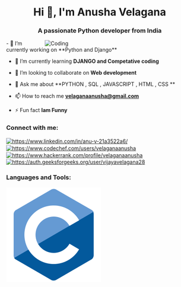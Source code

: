 
<h1 align="center">Hi 👋, I'm Anusha Velagana</>
<h3 align="center">A passionate Python developer from India</h3>
<img align="right" alt="Coding" width="400" src="https://miro.medium.com/v2/resize:fill:96:96/1*v-fD7Gm_N59ipd5qNKzcXQ.gif">
- 🔭 I’m currently working on **Python and Django**

- 🌱 I’m currently learning **DJANGO and Competative coding**

- 👯 I’m looking to collaborate on **Web development**

- 💬 Ask me about **PYTHON , SQL , JAVASCRIPT , HTML , CSS **

- 📫 How to reach me **velaganaanusha@gmail.com**

- ⚡ Fun fact **Iam Funny**

<h3 align="left">Connect with me:</h3>
<p align="left">
<a href="https://linkedin.com/in/https://www.linkedin.com/in/anu-v-21a3522a6/" target="blank"><img align="center" src="https://raw.githubusercontent.com/rahuldkjain/github-profile-readme-generator/master/src/images/icons/Social/linked-in-alt.svg" alt="https://www.linkedin.com/in/anu-v-21a3522a6/" height="30" width="40" /></a>
<a href="https://www.codechef.com/users/https://www.codechef.com/users/velaganaanusha" target="blank"><img align="center" src="https://cdn.jsdelivr.net/npm/simple-icons@3.1.0/icons/codechef.svg" alt="https://www.codechef.com/users/velaganaanusha" height="30" width="40" /></a>
<a href="https://www.hackerrank.com/https://www.hackerrank.com/profile/velaganaanusha" target="blank"><img align="center" src="https://raw.githubusercontent.com/rahuldkjain/github-profile-readme-generator/master/src/images/icons/Social/hackerrank.svg" alt="https://www.hackerrank.com/profile/velaganaanusha" height="30" width="40" /></a>
<a href="https://auth.geeksforgeeks.org/user/https://auth.geeksforgeeks.org/user/vijayavelagana28" target="blank"><img align="center" src="https://raw.githubusercontent.com/rahuldkjain/github-profile-readme-generator/master/src/images/icons/Social/geeks-for-geeks.svg" alt="https://auth.geeksforgeeks.org/user/vijayavelagana28" height="30" width="40" /></a>
</p>

<h3 align="left">Languages and Tools:</h3>
<p align="left"> <a href="https://www.cprogramming.com/" target="_blank" rel="noreferrer"> <img src="https://raw.githubusercontent.com/devicons/devicon/master/icons/c/c-original.svg" 

